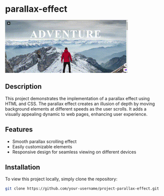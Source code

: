 # parallax-effect

![Project Parallax Effect Demo](https://github.com/TusharMinche/parallax-effect/blob/main/images/ezgif-4-c1c733c381.gif)

## Description
This project demonstrates the implementation of a parallax effect using HTML and CSS. The parallax effect creates an illusion of depth by moving background elements at different speeds as the user scrolls. It adds a visually appealing dynamic to web pages, enhancing user experience.

## Features
- Smooth parallax scrolling effect
- Easily customizable elements
- Responsive design for seamless viewing on different devices

## Installation
To view this project locally, simply clone the repository:

```bash
git clone https://github.com/your-username/project-parallax-effect.git
